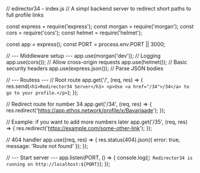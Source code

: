 // edirector34 - index.js
// A simpl backend server to redirect short paths to full profile links

const express = require('express');
const morgan = require('morgan');
const cors = require('cors');
const helmet = require('helmet');

const app = express();
const PORT = process.env.PORT || 3000;

// --- Middleware setup ---
app.use(morgan('dev'));       // Logging
app.use(cors());              // Allow cross-origin requests
app.use(helmet());            // Basic security headers
app.use(express.json());      // Parse JSON bodies

// --- Routess ---
// Root route
app.get('/', (req, res) => {
  res.send(`
    <h1>Redirector34 Server</h1>
    <p>Use <a href="/34">/34</a> to go to your profile.</p>
  `);
});

// Redirect route for number 34
app.get('/34', (req, res) => {
  res.redirect('https://app.ethos.network/profile/x/Bavariaade');
});

// Example: if you want to add more numbers later
app.get('/35', (req, res) => {
  res.redirect('https://example.com/some-other-link');
});

// 404 handler
app.use((req, res) => {
  res.status(404).json({
    error: true,
    message: 'Route not found'
  });
});

// --- Start server ---
app.listen(PORT, () => {
  console.log(`🚀 Redirector34 is running on http://localhost:${PORT}`);
});
